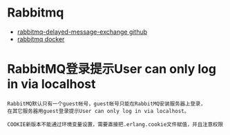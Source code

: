 # Rabbitmq
- [rabbitmq-delayed-message-exchange github](https://github.com/rabbitmq/rabbitmq-delayed-message-exchange)
- [rabbitmq docker](https://github.com/docker-library/docs/tree/master/rabbitmq)

# RabbitMQ登录提示User can only log in via localhost
```text
RabbitMQ默认只有一个guest帐号，guest帐号只能在RabbitMQ安装服务器上登录，
在其它服务器用guest登录提示User can only log in via localhost。

COOKIE新版本不能通过环境变量设置，需要直接把.erlang.cookie文件赋值，并且注意权限
```